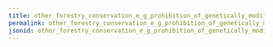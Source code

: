 ```yaml
---
title: other_forestry_conservation_e_g_prohibition_of_genetically_modified_trees_natural_semi_natural_forests_reflecting_natural_disturbance_scenic_landscapes
permalink: other_forestry_conservation_e_g_prohibition_of_genetically_modified_trees_natural_semi_natural_forests_reflecting_natural_disturbance_scenic_landscapes.html
jsonid: other_forestry_conservation_e_g_prohibition_of_genetically_modified_trees_natural_semi_natural_forests_reflecting_natural_disturbance_scenic_landscapes
---
```

